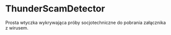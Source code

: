 # ThunderScamDetector
Prosta wtyczka wykrywająca próby socjotechniczne do pobrania załącznika z wirusem.
